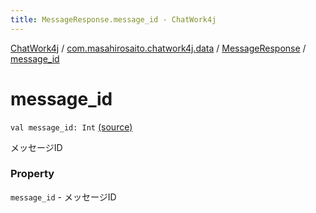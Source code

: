 ```yaml
---
title: MessageResponse.message_id - ChatWork4j
---
```


[ChatWork4j](../../index.md) / [com.masahirosaito.chatwork4j.data](../index.md) / [MessageResponse](index.md) / [message_id](.)

# message_id

`val message_id: Int` [(source)](https://github.com/MasahiroSaito/ChatWork4j/tree/master/src/main/kotlin/com/masahirosaito/chatwork4j/data/MessageResponse.kt#L8)

メッセージID

### Property

`message_id` - メッセージID